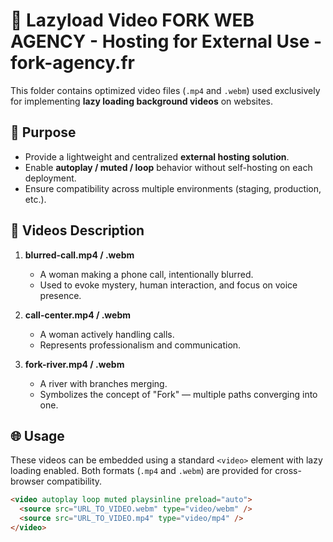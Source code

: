 # 🎥 Lazyload Video FORK WEB AGENCY - Hosting for External Use - fork-agency.fr

This folder contains optimized video files (`.mp4` and `.webm`) used exclusively for implementing **lazy loading background videos** on websites.

## 🎯 Purpose

- Provide a lightweight and centralized **external hosting solution**.
- Enable **autoplay / muted / loop** behavior without self-hosting on each deployment.
- Ensure compatibility across multiple environments (staging, production, etc.).

## 📁 Videos Description

1. **blurred-call.mp4 / .webm**
   - A woman making a phone call, intentionally blurred.
   - Used to evoke mystery, human interaction, and focus on voice presence.

2. **call-center.mp4 / .webm**
   - A woman actively handling calls.
   - Represents professionalism and communication.

3. **fork-river.mp4 / .webm**
   - A river with branches merging.
   - Symbolizes the concept of "Fork" — multiple paths converging into one.

## 🌐 Usage

These videos can be embedded using a standard `<video>` element with lazy loading enabled. Both formats (`.mp4` and `.webm`) are provided for cross-browser compatibility.

```html
<video autoplay loop muted playsinline preload="auto">
  <source src="URL_TO_VIDEO.webm" type="video/webm" />
  <source src="URL_TO_VIDEO.mp4" type="video/mp4" />
</video>
